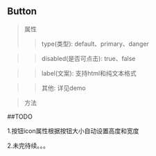 ## Button
>属性
>>type(类型): default、primary、danger

>>disabled(是否可点击): true、false

>>label(文案): 支持html和纯文本格式

>>其他: 详见demo

>方法







##TODO

1.按钮icon属性根据按钮大小自动设置高度和宽度

2.未完待续。。。